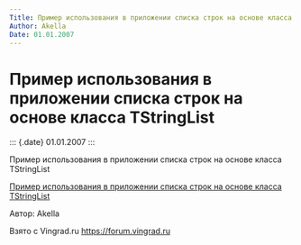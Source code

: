 ```yaml
---
Title: Пример использования в приложении списка строк на основе класса TStringList
Author: Akella
Date: 01.01.2007
---
```



Пример использования в приложении списка строк на основе класса TStringList
===========================================================================

::: {.date}
01.01.2007
:::

Пример использования в приложении списка строк на основе класса
TStringList

[Пример использования в приложении списка строк на основе класса
TStringList](07_2.zip)

Автор: Akella

Взято с Vingrad.ru <https://forum.vingrad.ru>
